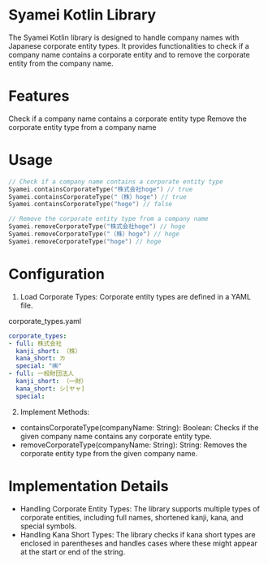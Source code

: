 # Syamei Kotlin Library
The Syamei Kotlin library is designed to handle company names with Japanese corporate entity types. It provides functionalities to check if a company name contains a corporate entity and to remove the corporate entity from the company name.

# Features
Check if a company name contains a corporate entity type
Remove the corporate entity type from a company name

# Usage

```kotlin
// Check if a company name contains a corporate entity type
Syamei.containsCorporateType("株式会社hoge") // true
Syamei.containsCorporateType("（株）hoge") // true
Syamei.containsCorporateType("hoge") // false

// Remove the corporate entity type from a company name
Syamei.removeCorporateType("株式会社hoge") // hoge
Syamei.removeCorporateType("（株）hoge") // hoge
Syamei.removeCorporateType("hoge") // hoge
```

# Configuration
1. Load Corporate Types: Corporate entity types are defined in a YAML file.

corporate_types.yaml

```yaml
corporate_types:
- full: 株式会社
  kanji_short: （株）
  kana_short: カ
  special: "㈱"
- full: 一般財団法人
  kanji_short: （一財）
  kana_short: シ[ヤャ]
  special:
```

2. Implement Methods:
- containsCorporateType(companyName: String): Boolean: Checks if the given company name contains any corporate entity type.
- removeCorporateType(companyName: String): String: Removes the corporate entity type from the given company name.

# Implementation Details
- Handling Corporate Entity Types: The library supports multiple types of corporate entities, including full names, shortened kanji, kana, and special symbols.
- Handling Kana Short Types: The library checks if kana short types are enclosed in parentheses and handles cases where these might appear at the start or end of the string.
